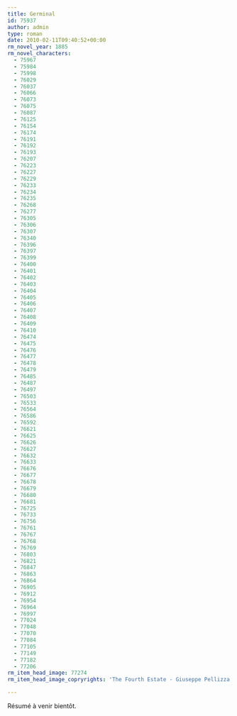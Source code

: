 ```yaml
---
title: Germinal
id: 75937
author: admin
type: roman
date: 2010-02-11T09:40:52+00:00
rm_novel_year: 1885
rm_novel_characters:
  - 75967
  - 75984
  - 75998
  - 76029
  - 76037
  - 76066
  - 76073
  - 76075
  - 76087
  - 76125
  - 76154
  - 76174
  - 76191
  - 76192
  - 76193
  - 76207
  - 76223
  - 76227
  - 76229
  - 76233
  - 76234
  - 76235
  - 76268
  - 76277
  - 76305
  - 76306
  - 76307
  - 76340
  - 76396
  - 76397
  - 76399
  - 76400
  - 76401
  - 76402
  - 76403
  - 76404
  - 76405
  - 76406
  - 76407
  - 76408
  - 76409
  - 76410
  - 76474
  - 76475
  - 76476
  - 76477
  - 76478
  - 76479
  - 76485
  - 76487
  - 76497
  - 76503
  - 76533
  - 76564
  - 76586
  - 76592
  - 76621
  - 76625
  - 76626
  - 76627
  - 76632
  - 76633
  - 76676
  - 76677
  - 76678
  - 76679
  - 76680
  - 76681
  - 76725
  - 76733
  - 76756
  - 76761
  - 76767
  - 76768
  - 76769
  - 76803
  - 76821
  - 76847
  - 76863
  - 76864
  - 76905
  - 76912
  - 76954
  - 76964
  - 76997
  - 77024
  - 77048
  - 77070
  - 77084
  - 77105
  - 77149
  - 77182
  - 77206
rm_item_head_image: 77274
rm_item_head_image_copryrights: 'The Fourth Estate - Giuseppe Pellizza da Volpedo'

---
```

Résumé à venir bientôt.
